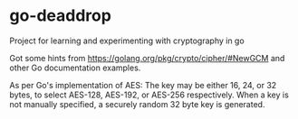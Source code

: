 # go-deaddrop
Project for learning and experimenting with cryptography in go

Got some hints from https://golang.org/pkg/crypto/cipher/#NewGCM and other Go documentation examples.

As per Go's implementation of AES: The key may be either 16, 24, or 32
bytes, to select AES-128, AES-192, or AES-256 respectively. When a key
is not manually specified, a securely random 32 byte key is generated.
